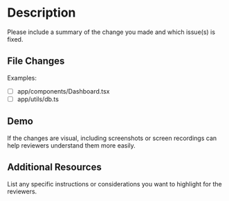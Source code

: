 # Description

Please include a summary of the change you made and which issue(s) is fixed.

## File Changes

Examples:

- [ ] app/components/Dashboard.tsx
- [ ] app/utils/db.ts

## Demo

If the changes are visual, including screenshots or screen recordings can help reviewers understand them more easily.

## Additional Resources

List any specific instructions or considerations you want to highlight for the reviewers.
